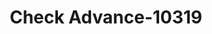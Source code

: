 ---
f_zip-code: 37172
f_state-code: TN
title: Check Advance-10319
f_phone: 615-212-0881
f_city-only: Springfield
f_address: 3538 Tom Austin Hwy Springfield
f_location-unique-id: '10319'
slug: check-advance-10319
updated-on: '2024-05-30T13:46:58.046Z'
created-on: '2024-05-30T13:36:59.803Z'
published-on: '2024-05-30T13:54:32.469Z'
f_city-state: cms/city/springfield-tn.md
f_company: cms/company/check-advance.md
f_state: cms/state/tennessee.md
layout: '[payday-loan].html'
tags: payday-loan
---